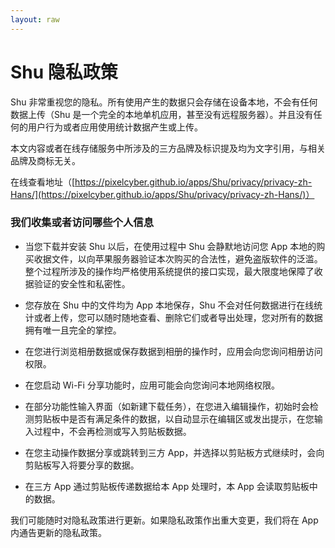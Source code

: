 ```yaml
---
layout: raw
---
```


# Shu 隐私政策

Shu 非常重视您的隐私。所有使用产生的数据只会存储在设备本地，不会有任何数据上传（Shu 是一个完全的本地单机应用，甚至没有远程服务器）。并且没有任何的用户行为或者应用使用统计数据产生或上传。


本文内容或者在线存储服务中所涉及的三方品牌及标识提及均为文字引用，与相关品牌及商标无关。

在线查看地址（[https://pixelcyber.github.io/apps/Shu/privacy/privacy-zh-Hans/](https://pixelcyber.github.io/apps/Shu/privacy/privacy-zh-Hans/)）


### 我们收集或者访问哪些个人信息

- 当您下载并安装 Shu 以后，在使用过程中 Shu 会静默地访问您 App 本地的购买收据文件，以向苹果服务器验证本次购买的合法性，避免盗版软件的泛滥。整个过程所涉及的操作均严格使用系统提供的接口实现，最大限度地保障了收据验证的安全性和私密性。

- 您存放在 Shu 中的文件均为 App 本地保存，Shu 不会对任何数据进行在线统计或者上传，您可以随时随地查看、删除它们或者导出处理，您对所有的数据拥有唯一且完全的掌控。

- 在您进行浏览相册数据或保存数据到相册的操作时，应用会向您询问相册访问权限。

- 在您启动 Wi-Fi 分享功能时，应用可能会向您询问本地网络权限。

- 在部分功能性输入界面（如新建下载任务），在您进入编辑操作，初始时会检测剪贴板中是否有满足条件的数据，以自动显示在编辑区或发出提示，在您输入过程中，不会再检测或写入剪贴板数据。

- 在您主动操作数据分享或跳转到三方 App，并选择以剪贴板方式继续时，会向剪贴板写入将要分享的数据。

- 在三方 App 通过剪贴板传递数据给本 App 处理时，本 App 会读取剪贴板中的数据。


我们可能随时对隐私政策进行更新。如果隐私政策作出重大变更，我们将在 App 内通告更新的隐私政策。